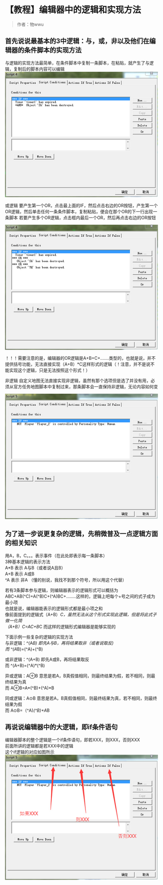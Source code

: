 # 【教程】编辑器中的逻辑和实现方法

>作者：物wwu

## 首先说说最基本的3中逻辑：与，或，非以及他们在编辑器的条件脚本的实现方法                             
与逻辑的实现方法最简单，在条件脚本中复制一条脚本，在粘贴，就产生了与逻辑，复制后的脚本内容可以编辑                   
![img.png](./img.png)

或逻辑 要产生第一个OR，点击最上面的IF，然后点击右边的OR按钮，产生第一个OR逻辑，然后单击任何一条条件脚本，复制粘贴，便会在那个OR的下一行出现一条脚本
若要产生多个OR逻辑，点击框内最后一个OR，然后再点击右边的OR按钮

![img_1.png](./img_1.png)

！！！需要注意的是，编辑器的OR逻辑是A+B+C+.......类型的，也就是说，并不提供括号功能，无法直接实现（A+B）*C这样形式的逻辑（！注意，并不是说不能实现这个逻辑，只是无法按照这个形式！）

非逻辑 自定义地图无法直接实现非逻辑，虽然有那个选项但是选了并没有用，必须从官方任务地图脚本中复制过来，那条脚本会一直保持非逻辑，无论内容如何变

![img_2.png](./img_2.png)

## 为了进一步说更复杂的逻辑，先稍微普及一点逻辑方面的相关知识                        
用A，B，C。。。表示事件（在此处即表示每一条脚本）                        
3种基本逻辑的表示方法                        
A*B 表示 A与B（或者说A且B）                        
A+B 表示 A或B                        
^A 表示 非A （懂的别说，我找不到那个符号，所以用这个代替）                                             


若有3条脚本参与逻辑，则编辑器表示的逻辑形式可以概括为ABC+AB(^C)+A(^B)C+(^A)BC+........这样的，逻辑上吧每个+号之间的式子成为最小项                     
也就是说，编辑器能表示的逻辑形式都是最小项之和                     
像前面提到的逻辑式（A+B）*C，虽然无法从这个形式实现此逻辑，但是将此式子做一化简                     
（A+B）*C=A*C+B*C 而这样的逻辑形式编辑器是能够实现的                     


下面示例一些复杂的逻辑的实现方法             
与非逻辑：^(A*B) 即先A与B，再将结果取非（或者说取反)             
而 ^(A*B)=(^A)+(^B)             
             
             
或非逻辑：^(A+B) 即先A或B，再将结果取反             
而 ^(A+B)=(^A)*(^B)             
             

异或逻辑：A⊕B 意思是若A，B真假值相同，则最终结果为假，若不相同，则最终结果为真                   
而 A⊕B=A*(^B)+(^A)*B                   
                   
                   
同或逻辑：A⊙B 意思是若A，B真假值相同，则最终结果为真，若不相同，则最终结果为假                   
而 A⊙B=（^A)*(^B)+A*B                   

## 再说说编辑器中的大逻辑，即if条件语句             
编辑器脚本的整个逻辑是一个if条件语句，即若XXX，则XXX，否则XXX          
前面所讲的逻辑都是若XXX中的逻辑          
这个if逻辑的对应如图所示          
![img_3.png](./img_3.png)                    